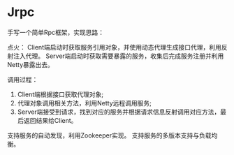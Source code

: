 # Jrpc
手写一个简单Rpc框架，实现思路：

点火：
Client端启动时获取服务引用对象，并使用动态代理生成接口代理，利用反射注入代理。
Server端启动时获取需要暴露的服务，收集后完成服务注册并利用Netty暴露出去。

调用过程：
1. Client端根据接口获取代理对象;
2. 代理对象调用相关方法，利用Netty远程调用服务;
3. Server端接受到请求，找到对应的服务并根据请求信息反射调用对应方法，最后返回结果给Client。

支持服务的自动发现，利用Zookeeper实现。
支持服务的多版本支持与负载均衡。

